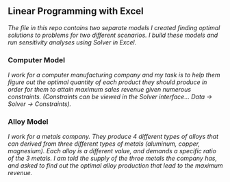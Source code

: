 ## Linear Programming with Excel

<i>The file in this repo contains two separate models I created finding optimal solutions to problems for two different scenarios. I build these models and run sensitivity analyses using Solver in Excel.</i>

### Computer Model

<i> I work for a computer manufacturing company and my task is to help them figure out the optimal quantity of each product they should produce in order for them to attain maximum sales revenue given numerous constraints. (Constraints can be viewed in the Solver interface... Data -> Solver -> Constraints). </i>

### Alloy Model

<i> I work for a metals company. They produce 4 different types of alloys that can derived from three different types of metals (aluminum, copper, magnesium). Each alloy is a different value, and demands a specific ratio of the 3 metals. I am told the supply of the three metals the company has, and asked to find out the optimal alloy production that lead to the maximum revenue.</i>
